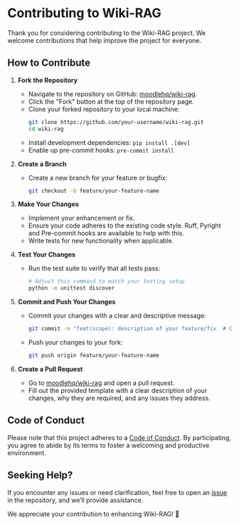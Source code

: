 # Contributing to Wiki-RAG

Thank you for considering contributing to the Wiki-RAG project. We welcome contributions that help improve the project for everyone.

## How to Contribute

1. **Fork the Repository**
   - Navigate to the repository on GitHub: [moodlehq/wiki-rag](https://github.com/moodlehq/wiki-rag).
   - Click the "Fork" button at the top of the repository page.
   - Clone your forked repository to your local machine:
     ```bash
     git clone https://github.com/your-username/wiki-rag.git
     cd wiki-rag
     ```
   - Install development dependencies: `pip install .[dev]`
   - Enable up pre-commit hooks: `pre-commit install`

2. **Create a Branch**
   - Create a new branch for your feature or bugfix:
     ```bash
     git checkout -b feature/your-feature-name
     ```

3. **Make Your Changes**
   - Implement your enhancement or fix.
   - Ensure your code adheres to the existing code style. Ruff, Pyright and Pre-commit hooks are available to help with this.
   - Write tests for new functionality when applicable.

4. **Test Your Changes**
   - Run the test suite to verify that all tests pass:
     ```bash
     # Adjust this command to match your testing setup
     python -m unittest discover
     ```

5. **Commit and Push Your Changes**
   - Commit your changes with a clear and descriptive message:
     ```bash
     git commit -m "feat(scope): description of your feature/fix  # Conventional commits syntax."
     ```
   - Push your changes to your fork:
     ```bash
     git push origin feature/your-feature-name
     ```

6. **Create a Pull Request**
   - Go to [moodlehq/wiki-rag](https://github.com/moodlehq/wiki-rag) and open a pull request.
   - Fill out the provided template with a clear description of your changes, why they are required, and any issues they address.

## Code of Conduct

Please note that this project adheres to a [Code of Conduct](CODE_OF_CONDUCT.md). By participating, you agree to abide by its terms to foster a welcoming and productive environment.

## Seeking Help?

If you encounter any issues or need clarification, feel free to open an [issue](https://github.com/moodlehq/wiki-rag/issues) in the repository, and we’ll provide assistance.

We appreciate your contribution to enhancing Wiki-RAG! 🎉
